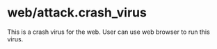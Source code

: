 # web/attack.crash_virus

This is a crash virus for the web.
User can use web browser to run this virus.
